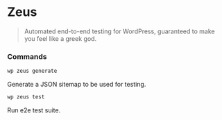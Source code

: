 # Zeus

> Automated end-to-end testing for WordPress, guaranteed to make you feel like a greek god.
 
### Commands

```bash
wp zeus generate
```
Generate a JSON sitemap to be used for testing.

```bash
wp zeus test
```
Run e2e test suite.